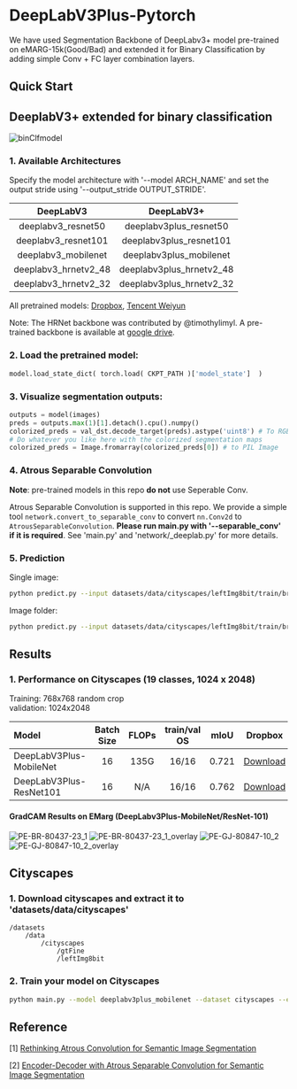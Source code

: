 # DeepLabV3Plus-Pytorch

We have used Segmentation Backbone of DeepLabv3+ model pre-trained on eMARG-15k(Good/Bad) and extended it for Binary Classification by adding simple Conv + FC layer combination layers. 

## Quick Start 
## DeeplabV3+ extended for binary classification
![binClfmodel](https://github.com/shubhampundhir/dlv3plus_binaryClf_VideoAnalytics/assets/56575094/dfd0a6c0-66b1-4d09-b7c6-d2b7f7b81676)



### 1. Available Architectures
Specify the model architecture with '--model ARCH_NAME' and set the output stride using '--output_stride OUTPUT_STRIDE'.

| DeepLabV3    |  DeepLabV3+        |
| :---: | :---:     |
|deeplabv3_resnet50|deeplabv3plus_resnet50|
|deeplabv3_resnet101|deeplabv3plus_resnet101|
|deeplabv3_mobilenet|deeplabv3plus_mobilenet ||
|deeplabv3_hrnetv2_48 | deeplabv3plus_hrnetv2_48 |
|deeplabv3_hrnetv2_32 | deeplabv3plus_hrnetv2_32 |

All pretrained models: [Dropbox](https://www.dropbox.com/sh/w3z9z8lqpi8b2w7/AAB0vkl4F5vy6HdIhmRCTKHSa?dl=0), [Tencent Weiyun](https://share.weiyun.com/qqx78Pv5)

Note: The HRNet backbone was contributed by @timothylimyl. A pre-trained backbone is available at [google drive](https://drive.google.com/file/d/1NxCK7Zgn5PmeS7W1jYLt5J9E0RRZ2oyF/view?usp=sharing).

### 2. Load the pretrained model:
```python
model.load_state_dict( torch.load( CKPT_PATH )['model_state']  )
```
### 3. Visualize segmentation outputs:
```python
outputs = model(images)
preds = outputs.max(1)[1].detach().cpu().numpy()
colorized_preds = val_dst.decode_target(preds).astype('uint8') # To RGB images, (N, H, W, 3), ranged 0~255, numpy array
# Do whatever you like here with the colorized segmentation maps
colorized_preds = Image.fromarray(colorized_preds[0]) # to PIL Image
```

### 4. Atrous Separable Convolution

**Note**: pre-trained models in this repo **do not** use Seperable Conv.

Atrous Separable Convolution is supported in this repo. We provide a simple tool ``network.convert_to_separable_conv`` to convert ``nn.Conv2d`` to ``AtrousSeparableConvolution``. **Please run main.py with '--separable_conv' if it is required**. See 'main.py' and 'network/_deeplab.py' for more details. 

### 5. Prediction
Single image:
```bash
python predict.py --input datasets/data/cityscapes/leftImg8bit/train/bremen/bremen_000000_000019_leftImg8bit.png  --dataset cityscapes --model deeplabv3plus_mobilenet --ckpt checkpoints/best_deeplabv3plus_mobilenet_cityscapes_os16.pth --save_val_results_to test_results
```

Image folder:
```bash
python predict.py --input datasets/data/cityscapes/leftImg8bit/train/bremen  --dataset cityscapes --model deeplabv3plus_mobilenet --ckpt checkpoints/best_deeplabv3plus_mobilenet_cityscapes_os16.pth --save_val_results_to test_results
```

## Results

### 1. Performance on Cityscapes (19 classes, 1024 x 2048)

Training: 768x768 random crop  
validation: 1024x2048

|  Model          | Batch Size  | FLOPs  | train/val OS   |  mIoU        | Dropbox  |  Tencent Weiyun  |
| :--------        | :-------------: | :----:   | :-----------: | :--------: | :--------: |  :----:   |
| DeepLabV3Plus-MobileNet   | 16      |  135G      |  16/16   |  0.721  |    [Download](https://www.dropbox.com/s/753ojyvsh3vdjol/best_deeplabv3plus_mobilenet_cityscapes_os16.pth?dl=0) | [Download](https://share.weiyun.com/aSKjdpbL) 
| DeepLabV3Plus-ResNet101   | 16      |  N/A      |  16/16   |  0.762  |    [Download](https://drive.google.com/file/d/1t7TC8mxQaFECt4jutdq_NMnWxdm6B-Nb/view?usp=sharing) | [Comming Soon]()


#### GradCAM Results on EMarg (DeepLabv3Plus-MobileNet/ResNet-101)
![PE-BR-80437-23_1](https://github.com/shubhampundhir/dlv3plus_binaryClf_VideoAnalytics/assets/56575094/e84fa921-99b7-4862-86cf-bb68889e630b)
![PE-BR-80437-23_1_overlay](https://github.com/shubhampundhir/dlv3plus_binaryClf_VideoAnalytics/assets/56575094/7465a495-8bf7-4aa3-af70-cdfd778923f5)
![PE-GJ-80847-10_2](https://github.com/shubhampundhir/dlv3plus_binaryClf_VideoAnalytics/assets/56575094/61ff226b-950a-462e-830a-17a97088ff30)
![PE-GJ-80847-10_2_overlay](https://github.com/shubhampundhir/dlv3plus_binaryClf_VideoAnalytics/assets/56575094/6af0e835-712d-4099-86c0-498c57556292)



## Cityscapes

### 1. Download cityscapes and extract it to 'datasets/data/cityscapes'

```
/datasets
    /data
        /cityscapes
            /gtFine
            /leftImg8bit
```

### 2. Train your model on Cityscapes

```bash
python main.py --model deeplabv3plus_mobilenet --dataset cityscapes --enable_vis --vis_port 28333 --gpu_id 0  --lr 0.1  --crop_size 768 --batch_size 16 --output_stride 16 --data_root ./datasets/data/cityscapes 
```

## Reference

[1] [Rethinking Atrous Convolution for Semantic Image Segmentation](https://arxiv.org/abs/1706.05587)

[2] [Encoder-Decoder with Atrous Separable Convolution for Semantic Image Segmentation](https://arxiv.org/abs/1802.02611)
